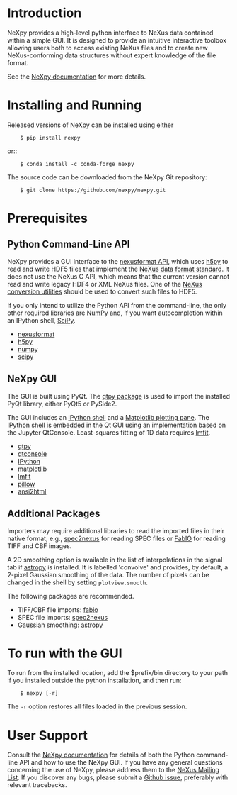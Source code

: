 Introduction
============
NeXpy provides a high-level python interface to NeXus data contained within a 
simple GUI. It is designed to provide an intuitive interactive toolbox allowing 
users both to access existing NeXus files and to create new NeXus-conforming 
data structures without expert knowledge of the file format.

See the [NeXpy documentation](http://nexpy.github.io/nexpy) for more details.

Installing and Running
======================
Released versions of NeXpy can be installed using either

```
    $ pip install nexpy
```

or::

```
    $ conda install -c conda-forge nexpy
```

The source code can be downloaded from the NeXpy Git repository:

```
    $ git clone https://github.com/nexpy/nexpy.git
```

Prerequisites
=============
Python Command-Line API
-----------------------
NeXpy provides a GUI interface to the 
[nexusformat API](https://github.com/nexpy/nexusformat), which uses 
[h5py](https://www.h5py.org) to read and write HDF5 files that implement the 
[NeXus data format standard](https://www.nexusformat.org). It does not use the 
NeXus C API, which means that the current version cannot read and write legacy
HDF4 or XML NeXus files. One of the 
[NeXus conversion utilities](https://manual.nexusformat.org/utilities.html)
should be used to convert such files to HDF5.

If you only intend to utilize the Python API from the command-line, the only 
other required libraries are [NumPy](http://numpy.org) and, if you want
autocompletion within an IPython shell, [SciPy](http://scipy.org). 

* [nexusformat](https://github.com/nexpy/nexusformat)
* [h5py](https://www.h5py.org)
* [numpy](https://numpy.org/)
* [scipy](https://scipy.org/)

NeXpy GUI
---------
The GUI is built using PyQt. The 
[qtpy package](https://github.com/spyder-ide/qtpy) is used to import the 
installed PyQt library, either PyQt5 or PySide2.

The GUI includes an [IPython shell](http://ipython.org/) and a 
[Matplotlib plotting pane](http://matplotlib.sourceforge.net). The IPython shell 
is embedded in the Qt GUI using an implementation based on the Jupyter 
QtConsole. Least-squares fitting of 1D data requires 
[lmfit](https://lmfit.github.io/lmfit-py/).
          
* [qtpy](https://github.com/spyder-ide/qtpy)
* [qtconsole](https://qtconsole.readthedocs.io/)
* [IPython](https://ipython.org/)
* [matplotlib](https://matplotlib.sourceforge.net/)
* [lmfit](https://lmfit.github.io/lmfit-py/)
* [pillow](https://pillow.readthedocs.io/)
* [ansi2html](https://pypi.org/project/ansi2html/)

Additional Packages
-------------------
Importers may require additional libraries to read the imported files in their 
native format, e.g., [spec2nexus](http://spec2nexus.readthedocs.org/) for 
reading SPEC files or [FabIO](https://github.com/silx-kit/fabio) for reading
TIFF and CBF images.

A 2D smoothing option is available in the list of interpolations in the signal 
tab if [astropy](<http://www.astropy.org>) is installed. It is labelled 
'convolve' and provides, by default, a 2-pixel Gaussian smoothing of the data. 
The number of pixels can be changed in the shell by setting `plotview.smooth`.

The following packages are recommended.

* TIFF/CBF file imports: [fabio](https://github.com/silx-kit/fabio)
* SPEC file imports: [spec2nexus](http://spec2nexus.readthedocs.org/)
* Gaussian smoothing: [astropy](http://www.astropy.org)

To run with the GUI
===================
To run from the installed location, add the $prefix/bin directory to your path
if you installed outside the python installation, and then run:

```
    $ nexpy [-r]
```
The `-r` option restores all files loaded in the previous session.

User Support
============
Consult the [NeXpy documentation](http://nexpy.github.io/nexpy) for details 
of both the Python command-line API and how to use the NeXpy GUI. If you have 
any general questions concerning the use of NeXpy, please address 
them to the 
[NeXus Mailing List](http://download.nexusformat.org/doc/html/mailinglist.html). 
If you discover any bugs, please submit a 
[Github issue](https://github.com/nexpy/nexpy/issues), preferably with relevant 
tracebacks.
